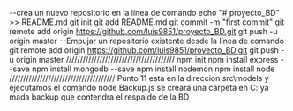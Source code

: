 --crea un nuevo repositorio en la línea de comando
echo "# proyecto_BD" >> README.md 
git init 
git add README.md 
git commit -m "first commit" 
git remote add origin https://github.com/luis9851/proyecto_BD.git
git push -u origin master
--Empujar un repositorio existente desde la línea de comando
git remote add origin https://github.com/luis9851/proyecto_BD.git
git push -u origin master
///////////////////////////////////////
npm init
npm install express --save
npm install mongodb --save
npm install nodemon
npm install node
//////////////////////////////////////
Punto 11
esta en la direccion src\models y ejecutamos el comando
node Backup.js 
se creara una carpeta en C: ya mada backup que contendra el respaldo de la BD
